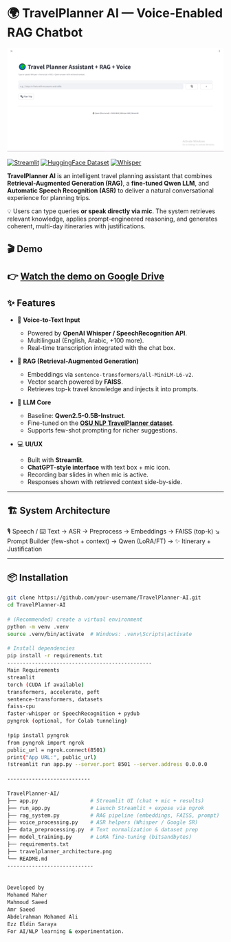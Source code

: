 # 🌍 TravelPlanner AI — Voice-Enabled RAG Chatbot

![EmpathyBot UI — single online mic & emotion badges](Data/ss_1.png)

[![Streamlit](https://img.shields.io/badge/Streamlit-Voice%20Assistant-green?logo=streamlit)]()
[![HuggingFace Dataset](https://img.shields.io/badge/Dataset-TravelPlanner-orange?logo=huggingface)]()
[![Whisper](https://img.shields.io/badge/ASR-Whisper-blue?logo=openai)]()


**TravelPlanner AI** is an intelligent travel planning assistant that combines **Retrieval-Augmented Generation (RAG)**, a **fine-tuned Qwen LLM**, and **Automatic Speech Recognition (ASR)** to deliver a natural conversational experience for planning trips.

💡 Users can type queries **or speak directly via mic**. The system retrieves relevant knowledge, applies prompt-engineered reasoning, and generates coherent, multi-day itineraries with justifications.


## 🎬 Demo
**👉 [Watch the demo on Google Drive](https://drive.google.com/file/d/1q3A5JqurVZDXZb7MyG1SOjKHKUQwV57b/view?usp=drive_link)**
---

## ✨ Features

- 🎤 **Voice-to-Text Input**
  - Powered by **OpenAI Whisper / SpeechRecognition API**.
  - Multilingual (English, Arabic, +100 more).
  - Real-time transcription integrated with the chat box.

- 🧠 **RAG (Retrieval-Augmented Generation)**
  - Embeddings via `sentence-transformers/all-MiniLM-L6-v2`.
  - Vector search powered by **FAISS**.
  - Retrieves top-k travel knowledge and injects it into prompts.

- 🤖 **LLM Core**
  - Baseline: **Qwen2.5-0.5B-Instruct**.
  - Fine-tuned on the **[OSU NLP TravelPlanner dataset](https://huggingface.co/datasets/osunlp/TravelPlanner)**.
  - Supports few-shot prompting for richer suggestions.

- 💻 **UI/UX**
  - Built with **Streamlit**.
  - **ChatGPT-style interface** with text box + mic icon.
  - Recording bar slides in when mic is active.
  - Responses shown with retrieved context side-by-side.

---

## 🏗️ System Architecture
🎙️ Speech / ⌨️ Text → ASR → Preprocess → Embeddings → FAISS (top-k)
↘ Prompt Builder (few-shot + context)
→ Qwen (LoRA/FT) → ✨ Itinerary + Justification


---

## 📦 Installation

```bash
git clone https://github.com/your-username/TravelPlanner-AI.git
cd TravelPlanner-AI

# (Recommended) create a virtual environment
python -m venv .venv
source .venv/bin/activate  # Windows: .venv\Scripts\activate

# Install dependencies
pip install -r requirements.txt
-----------------------------------------------
Main Requirements
streamlit
torch (CUDA if available)
transformers, accelerate, peft
sentence-transformers, datasets
faiss-cpu
faster-whisper or SpeechRecognition + pydub
pyngrok (optional, for Colab tunneling)

!pip install pyngrok
from pyngrok import ngrok
public_url = ngrok.connect(8501)
print("App URL:", public_url)
!streamlit run app.py --server.port 8501 --server.address 0.0.0.0

---------------------------

TravelPlanner-AI/
├── app.py                 # Streamlit UI (chat + mic + results)
├── run_app.py             # Launch Streamlit + expose via ngrok
├── rag_system.py          # RAG pipeline (embeddings, FAISS, prompt)
├── voice_processing.py    # ASR helpers (Whisper / Google SR)
├── data_preprocessing.py  # Text normalization & dataset prep
├── model_training.py      # LoRA fine-tuning (bitsandbytes)
├── requirements.txt
├── travelplanner_architecture.png
└── README.md
----------------------------


Developed by
Mohamed Maher 
Mahmoud Saeed 
Amr Saeed 
Abdelrahman Mohamed Ali 
Ezz Eldin Saraya
For AI/NLP learning & experimentation.
